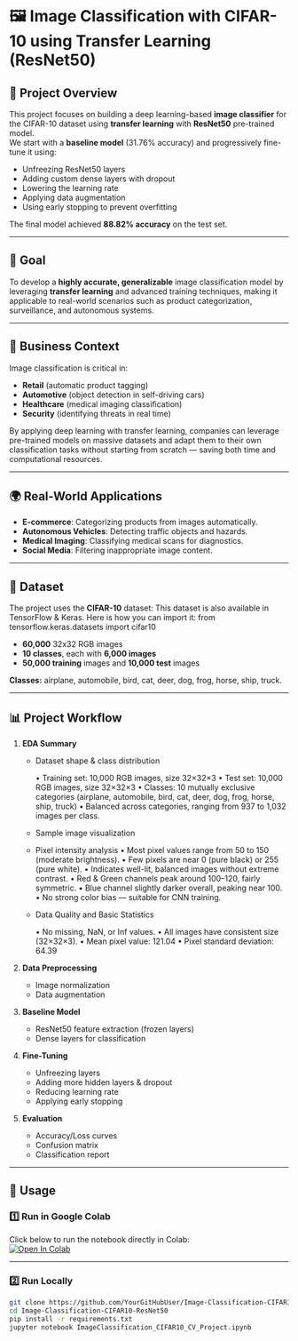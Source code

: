 # 🖼️ Image Classification with CIFAR-10 using Transfer Learning (ResNet50)

## 📌 Project Overview

This project focuses on building a deep learning-based **image classifier** for the CIFAR-10 dataset using **transfer learning** with **ResNet50** pre-trained model.  
We start with a **baseline model** (31.76% accuracy) and progressively fine-tune it using:
- Unfreezing ResNet50 layers
- Adding custom dense layers with dropout
- Lowering the learning rate
- Applying data augmentation
- Using early stopping to prevent overfitting

The final model achieved **88.82% accuracy** on the test set.

---

## 🎯 Goal

To develop a **highly accurate, generalizable** image classification model by leveraging **transfer learning** and advanced training techniques, making it applicable to real-world scenarios such as product categorization, surveillance, and autonomous systems.

---

## 💼 Business Context

Image classification is critical in:
- **Retail** (automatic product tagging)
- **Automotive** (object detection in self-driving cars)
- **Healthcare** (medical imaging classification)
- **Security** (identifying threats in real time)

By applying deep learning with transfer learning, companies can leverage pre-trained models on massive datasets and adapt them to their own classification tasks without starting from scratch — saving both time and computational resources.

---

## 🌍 Real-World Applications

- **E-commerce**: Categorizing products from images automatically.
- **Autonomous Vehicles**: Detecting traffic objects and hazards.
- **Medical Imaging**: Classifying medical scans for diagnostics.
- **Social Media**: Filtering inappropriate image content.

---

## 📂 Dataset

The project uses the **CIFAR-10** dataset:
This dataset is also available in TensorFlow & Keras. 
Here is how you can import it: from tensorflow.keras.datasets import cifar10
- **60,000** 32x32 RGB images
- **10 classes**, each with **6,000 images**
- **50,000 training** images and **10,000 test** images

**Classes:** airplane, automobile, bird, cat, deer, dog, frog, horse, ship, truck.

---

## 📊 Project Workflow

1. **EDA Summary**
   
   - Dataset shape & class distribution
     
       •	Training set: 10,000 RGB images, size 32×32×3
	     •	Test set: 10,000 RGB images, size 32×32×3
	     •	Classes: 10 mutually exclusive categories (airplane, automobile, bird, cat, deer, dog, frog, horse, ship, truck)
       •	Balanced across categories, ranging from 937 to 1,032 images per class.
       
   - Sample image visualization
   - Pixel intensity analysis
     	•	Most pixel values range from 50 to 150 (moderate brightness).
	    •	Few pixels are near 0 (pure black) or 255 (pure white).
	    •	Indicates well-lit, balanced images without extreme contrast.
      •	Red & Green channels peak around 100–120, fairly symmetric.
	    •	Blue channel slightly darker overall, peaking near 100.
	    •	No strong color bias — suitable for CNN training.
     
   - Data Quality and Basic Statistics
     
     •	No missing, NaN, or Inf values.
	   •	All images have consistent size (32×32×3).
     •	Mean pixel value: 121.04
	   •	Pixel standard deviation: 64.39

3. **Data Preprocessing**
   - Image normalization
   - Data augmentation
4. **Baseline Model**
   - ResNet50 feature extraction (frozen layers)
   - Dense layers for classification
5. **Fine-Tuning**
   - Unfreezing layers
   - Adding more hidden layers & dropout
   - Reducing learning rate
   - Applying early stopping
6. **Evaluation**
   - Accuracy/Loss curves
   - Confusion matrix
   - Classification report

---

## 🚀 Usage

### 1️⃣ Run in Google Colab
Click below to run the notebook directly in Colab:  
[![Open In Colab](https://colab.research.google.com/assets/colab-badge.svg)](https://colab.research.google.com/github/YourGitHubUser/Image-Classification-CIFAR10-ResNet50/blob/main/ImageClassification_CIFAR10_CV_Project.ipynb)

---

### 2️⃣ Run Locally
```bash
git clone https://github.com/YourGitHubUser/Image-Classification-CIFAR10-ResNet50.git
cd Image-Classification-CIFAR10-ResNet50
pip install -r requirements.txt
jupyter notebook ImageClassification_CIFAR10_CV_Project.ipynb
